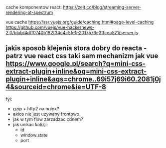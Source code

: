 cache komponentow react:
https://zeit.co/blog/streaming-server-rendering-at-spectrum

vue cache
https://ssr.vuejs.org/guide/caching.html#page-level-caching
https://github.com/vuejs/vue-hackernews-2.0/blob/4dff0740b182f34c4c5fe1e2017576e3ffcea521/server.js

jakis sposob klejenia stora dobry do reacta - patrz vue
react css taki sam mechanizm jak vue
https://www.google.pl/search?q=mini-css-extract-plugin+inline&oq=mini-css-extract-plugin+inline&aqs=chrome..69i57j69i60.2081j0j4&sourceid=chrome&ie=UTF-8
-------

fyi:
- gzip + http2 na nginx?
- axios nie jest uzywany frontowo
- jak w tym flow zarzadzac cdnem?
- jak unikac kolizji:
  - id
  - window.state
  - port

